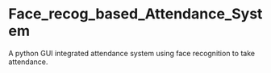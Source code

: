 # Face_recog_based_Attendance_System
A python GUI integrated attendance system using face recognition to take attendance.
